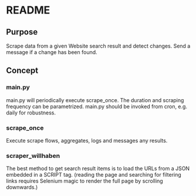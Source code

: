 # README

## Purpose 

Scrape data from a given Website search result and detect changes. 
Send a message if a change has been found.

## Concept

### main.py
main.py will periodically execute scrape_once. 
The duration and scraping frequency can be parametrized. 
main.py should be invoked from cron, e.g. daily for robustness.

### scrape_once
Execute scrape flows, aggregates, logs and messages any results.

### scraper_willhaben

The best method to get search result items is to load the URLs from a JSON embedded in a SCRIPT tag.
(reading the page and searching for filtering links requires Selenium magic to render the full page by scrolling downwards.)


